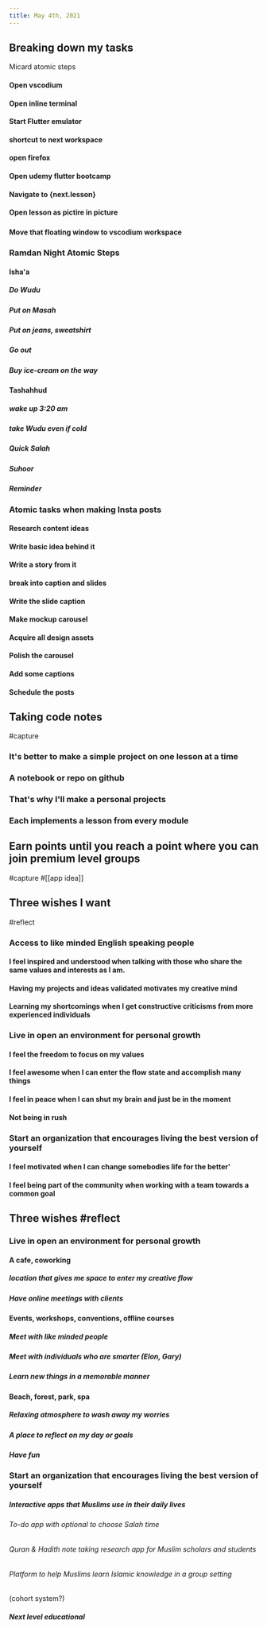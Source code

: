 ```yaml
---
title: May 4th, 2021
---
```

## Breaking down my tasks
 Micard atomic steps
#### Open vscodium
#### Open inline terminal
#### Start Flutter emulator
#### shortcut to next workspace
#### open firefox
#### Open udemy flutter bootcamp
#### Navigate to {next.lesson}
#### Open lesson as pictire in picture
###
#### Move that floating window to vscodium workspace
### Ramdan Night Atomic Steps
#### Isha'a
##### Do Wudu
##### Put on Masah
##### Put on jeans, sweatshirt
##### Go out
##### Buy ice-cream on the way
#### Tashahhud
##### wake up 3:20 am
##### take Wudu even if cold
##### Quick Salah
##### Suhoor
##### Reminder
### Atomic tasks when making Insta posts
#### Research content ideas
#### Write basic idea behind it
#### Write a story from it
#### break into caption and slides
#### Write the slide caption
#### Make mockup carousel
#### Acquire all design assets
#### Polish the carousel
#### Add some captions
#### Schedule the posts
## Taking code notes 
#capture
### It's better to make a simple project on one lesson at a time
### A notebook or repo on github
### That's why I'll make a personal projects
### Each implements a lesson from every module
## Earn points until you reach a point where you can join premium level groups 
#capture #[[app idea]]
###
## Three wishes I want 
#reflect
### Access to like minded English speaking people
#### I feel inspired and understood when talking with those who share the same values and interests as I am.
#### Having my projects and ideas validated motivates my creative mind
#### Learning my shortcomings when I get constructive criticisms from more experienced individuals
### Live in open an environment for personal growth
#### I feel the freedom to focus on my values
#### I feel awesome when I can enter the flow state and accomplish many things
#### I feel in peace when I can shut my brain and just be in the moment
#### Not being in rush
### Start an organization that encourages living the best version of yourself
#### I feel motivated when I can change somebodies life for the better'
#### I feel being part of the community when working with a team towards a common goal
## Three wishes #reflect
### Live in open an environment for personal growth
#### A cafe, coworking
##### location that gives me space to enter my creative flow
##### Have online meetings with clients
#### Events, workshops, conventions, offline courses
##### Meet with like minded people
##### Meet with individuals who are smarter (Elon, Gary)
##### Learn new things in a memorable manner
#### Beach, forest, park, spa
##### Relaxing atmosphere to wash away my worries
##### A place to reflect on my day or goals
##### Have fun
### Start an organization that encourages living the best version of yourself
##### Interactive apps that Muslims use in their daily lives
###### To-do app with optional to choose Salah time
###### Quran & Hadith note taking research app for Muslim scholars and students
###### Platform to help Muslims learn Islamic knowledge in a group setting 
(cohort system?)
##### Next level educational
#
